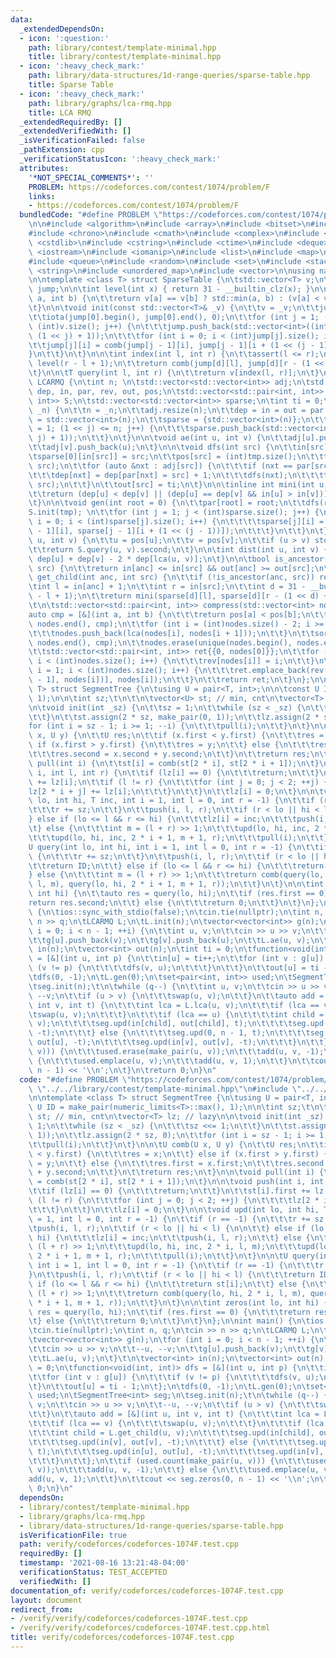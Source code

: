 ```yaml
---
data:
  _extendedDependsOn:
  - icon: ':question:'
    path: library/contest/template-minimal.hpp
    title: library/contest/template-minimal.hpp
  - icon: ':heavy_check_mark:'
    path: library/data-structures/1d-range-queries/sparse-table.hpp
    title: Sparse Table
  - icon: ':heavy_check_mark:'
    path: library/graphs/lca-rmq.hpp
    title: LCA RMQ
  _extendedRequiredBy: []
  _extendedVerifiedWith: []
  _isVerificationFailed: false
  _pathExtension: cpp
  _verificationStatusIcon: ':heavy_check_mark:'
  attributes:
    '*NOT_SPECIAL_COMMENTS*': ''
    PROBLEM: https://codeforces.com/contest/1074/problem/F
    links:
    - https://codeforces.com/contest/1074/problem/F
  bundledCode: "#define PROBLEM \"https://codeforces.com/contest/1074/problem/F\"\n\
    \n\n#include <algorithm>\n#include <array>\n#include <bitset>\n#include <cassert>\n\
    #include <chrono>\n#include <cmath>\n#include <complex>\n#include <cstdio>\n#include\
    \ <cstdlib>\n#include <cstring>\n#include <ctime>\n#include <deque>\n#include\
    \ <iostream>\n#include <iomanip>\n#include <list>\n#include <map>\n#include <numeric>\n\
    #include <queue>\n#include <random>\n#include <set>\n#include <stack>\n#include\
    \ <string>\n#include <unordered_map>\n#include <vector>\n\nusing namespace std;\n\
    \n\ntemplate <class T> struct SparseTable {\n\tstd::vector<T> v;\n\tstd::vector<std::vector<int>>\
    \ jump;\n\n\tint level(int x) { return 31 - __builtin_clz(x); }\n\n\tint comb(int\
    \ a, int b) {\n\t\treturn v[a] == v[b] ? std::min(a, b) : (v[a] < v[b] ? a : b);\n\
    \t}\n\n\tvoid init(const std::vector<T>& _v) {\n\t\tv = _v;\n\t\tjump = {std::vector<int>((int)v.size())};\n\
    \t\tiota(jump[0].begin(), jump[0].end(), 0);\n\t\tfor (int j = 1; (1 << j) <=\
    \ (int)v.size(); j++) {\n\t\t\tjump.push_back(std::vector<int>((int)v.size() -\
    \ (1 << j) + 1));\n\t\t\tfor (int i = 0; i < (int)jump[j].size(); i++) {\n\t\t\
    \t\tjump[j][i] = comb(jump[j - 1][i], jump[j - 1][i + (1 << (j - 1))]);\n\t\t\t\
    }\n\t\t}\n\t}\n\n\tint index(int l, int r) {\n\t\tassert(l <= r);\n\t\tint d =\
    \ level(r - l + 1);\n\t\treturn comb(jump[d][l], jump[d][r - (1 << d) + 1]);\n\
    \t}\n\n\tT query(int l, int r) {\n\t\treturn v[index(l, r)];\n\t}\n};\n\nstruct\
    \ LCARMQ {\n\tint n; \n\tstd::vector<std::vector<int>> adj;\n\tstd::vector<int>\
    \ dep, in, par, rev, out, pos;\n\tstd::vector<std::pair<int, int>> tmp;\n\tSparseTable<std::pair<int,\
    \ int>> S;\n\tstd::vector<std::vector<int>> sparse;\n\tint ti = 0;\n\n\tvoid init(int\
    \ _n) {\n\t\tn = _n;\n\t\tadj.resize(n);\n\t\tdep = in = out = par = rev = pos\
    \ = std::vector<int>(n);\n\t\tsparse = {std::vector<int>(n)};\n\t\tfor (int j\
    \ = 1; (1 << j) <= n; j++) {\n\t\t\tsparse.push_back(std::vector<int>(n - (1 <<\
    \ j) + 1));\n\t\t}\n\t}\n\n\tvoid ae(int u, int v) {\n\t\tadj[u].push_back(v);\n\
    \t\tadj[v].push_back(u);\n\t}\n\n\tvoid dfs(int src) {\n\t\tin[src] = ti++;\n\t\
    \tsparse[0][in[src]] = src;\n\t\tpos[src] = (int)tmp.size();\n\t\ttmp.emplace_back(dep[src],\
    \ src);\n\t\tfor (auto &nxt : adj[src]) {\n\t\t\tif (nxt == par[src]) continue;\n\
    \t\t\tdep[nxt] = dep[par[nxt] = src] + 1;\n\t\t\tdfs(nxt);\n\t\t\ttmp.emplace_back(dep[src],\
    \ src);\n\t\t}\n\t\tout[src] = ti;\n\t}\n\n\tinline int mini(int u, int v) {\n\
    \t\treturn (dep[u] < dep[v] || (dep[u] == dep[v] && in[u] > in[v])) ? u : v;\n\
    \t}\n\n\tvoid gen(int root = 0) {\n\t\tpar[root] = root;\n\t\tdfs(root);\n\t\t\
    S.init(tmp); \n\t\tfor (int j = 1; j < (int)sparse.size(); j++) {\n\t\t\tfor (int\
    \ i = 0; i < (int)sparse[j].size(); i++) {\n\t\t\t\tsparse[j][i] = mini(sparse[j\
    \ - 1][i], sparse[j - 1][i + (1 << (j - 1))]);\n\t\t\t}\n\t\t}\n\t}\n\n\tint lca(int\
    \ u, int v) {\n\t\tu = pos[u];\n\t\tv = pos[v];\n\t\tif (u > v) std::swap(u, v);\n\
    \t\treturn S.query(u, v).second;\n\t}\n\n\tint dist(int u, int v) {\n\t\treturn\
    \ dep[u] + dep[v] - 2 * dep[lca(u, v)];\n\t}\n\n\tbool is_ancestor(int anc, int\
    \ src) {\n\t\treturn in[anc] <= in[src] && out[anc] >= out[src];\n\t}\n\n\tint\
    \ get_child(int anc, int src) {\n\t\tif (!is_ancestor(anc, src)) return -1;\n\t\
    \tint l = in[anc] + 1;\n\t\tint r = in[src];\n\t\tint d = 31 - __builtin_clz(r\
    \ - l + 1);\n\t\treturn mini(sparse[d][l], sparse[d][r - (1 << d) + 1]);\n\t}\n\
    \t\n\tstd::vector<std::pair<int, int>> compress(std::vector<int> nodes) {\n\t\t\
    auto cmp = [&](int a, int b) {\n\t\t\treturn pos[a] < pos[b];\n\t\t};\n\t\tsort(nodes.begin(),\
    \ nodes.end(), cmp);\n\t\tfor (int i = (int)nodes.size() - 2; i >= 0; i--) {\n\
    \t\t\tnodes.push_back(lca(nodes[i], nodes[i + 1]));\n\t\t}\n\t\tsort(nodes.begin(),\
    \ nodes.end(), cmp);\n\t\tnodes.erase(unique(nodes.begin(), nodes.end()), nodes.end());\n\
    \t\tstd::vector<std::pair<int, int>> ret{{0, nodes[0]}};\n\t\tfor (int i = 0;\
    \ i < (int)nodes.size(); i++) {\n\t\t\trev[nodes[i]] = i;\n\t\t}\n\t\tfor (int\
    \ i = 1; i < (int)nodes.size(); i++) {\n\t\t\tret.emplace_back(rev[lca(nodes[i\
    \ - 1], nodes[i])], nodes[i]);\n\t\t}\n\t\treturn ret;\n\t}\n};\n\ntemplate <class\
    \ T> struct SegmentTree {\n\tusing U = pair<T, int>;\n\n\tconst U ID = make_pair(numeric_limits<T>::max(),\
    \ 1);\n\n\tint sz;\t\n\t\n\tvector<U> st; // min, cnt\n\tvector<T> lz; // lazy\n\
    \n\tvoid init(int _sz) {\n\t\tsz = 1;\n\t\twhile (sz < _sz) {\n\t\t\tsz <<= 1;\n\
    \t\t}\n\t\tst.assign(2 * sz, make_pair(0, 1));\n\t\tlz.assign(2 * sz, 0);\n\t\t\
    for (int i = sz - 1; i >= 1; --i) {\n\t\t\tpull(i);\n\t\t}\n\t}\n\n\tU comb(U\
    \ x, U y) {\n\t\tU res;\n\t\tif (x.first < y.first) {\n\t\t\tres = x;\n\t\t} else\
    \ if (x.first > y.first) {\n\t\t\tres = y;\n\t\t} else {\n\t\t\tres.first = x.first;\n\
    \t\t\tres.second = x.second + y.second;\n\t\t}\n\t\treturn res;\n\t}\n\n\tvoid\
    \ pull(int i) {\n\t\tst[i] = comb(st[2 * i], st[2 * i + 1]);\n\t}\n\n\tvoid push(int\
    \ i, int l, int r) {\n\t\tif (lz[i] == 0) {\n\t\t\treturn;\n\t\t}\n\t\tst[i].first\
    \ += lz[i];\n\t\tif (l != r) {\n\t\t\tfor (int j = 0; j < 2; ++j) {\n\t\t\t\t\
    lz[2 * i + j] += lz[i];\n\t\t\t}\n\t\t}\n\t\tlz[i] = 0;\n\t}\n\n\tvoid upd(int\
    \ lo, int hi, T inc, int i = 1, int l = 0, int r = -1) {\n\t\tif (r == -1) {\n\
    \t\t\tr += sz;\n\t\t}\n\t\tpush(i, l, r);\n\t\tif (r < lo || hi < l) {\n\n\t\t\
    } else if (lo <= l && r <= hi) {\n\t\t\tlz[i] = inc;\n\t\t\tpush(i, l, r);\n\t\
    \t} else {\n\t\t\tint m = (l + r) >> 1;\n\t\t\tupd(lo, hi, inc, 2 * i, l, m);\n\
    \t\t\tupd(lo, hi, inc, 2 * i + 1, m + 1, r);\n\t\t\tpull(i);\n\t\t}\n\t}\n\n\t\
    U query(int lo, int hi, int i = 1, int l = 0, int r = -1) {\n\t\tif (r == -1)\
    \ {\n\t\t\tr += sz;\n\t\t}\n\t\tpush(i, l, r);\n\t\tif (r < lo || hi < l) {\n\t\
    \t\treturn ID;\n\t\t} else if (lo <= l && r <= hi) {\n\t\t\treturn st[i];\n\t\t\
    } else {\n\t\t\tint m = (l + r) >> 1;\n\t\t\treturn comb(query(lo, hi, 2 * i,\
    \ l, m), query(lo, hi, 2 * i + 1, m + 1, r));\n\t\t}\n\t}\n\n\tint zeros(int lo,\
    \ int hi) {\n\t\tauto res = query(lo, hi);\n\t\tif (res.first == 0) {\n\t\t\t\
    return res.second;\n\t\t} else {\n\t\t\treturn 0;\n\t\t}\n\t}\n};\n\nint main()\
    \ {\n\tios::sync_with_stdio(false);\n\tcin.tie(nullptr);\n\tint n, q;\n\tcin >>\
    \ n >> q;\n\tLCARMQ L;\n\tL.init(n);\n\tvector<vector<int>> g(n);\n\tfor (int\
    \ i = 0; i < n - 1; ++i) {\n\t\tint u, v;\n\t\tcin >> u >> v;\n\t\t--u, --v;\n\
    \t\tg[u].push_back(v);\n\t\tg[v].push_back(u);\n\t\tL.ae(u, v);\n\t}\t\n\tvector<int>\
    \ in(n);\n\tvector<int> out(n);\n\tint ti = 0;\n\tfunction<void(int, int)> dfs\
    \ = [&](int u, int p) {\n\t\tin[u] = ti++;\n\t\tfor (int v : g[u]) {\n\t\t\tif\
    \ (v != p) {\n\t\t\t\tdfs(v, u);\n\t\t\t}\n\t\t}\n\t\tout[u] = ti - 1;\n\t};\n\
    \tdfs(0, -1);\n\tL.gen(0);\n\tset<pair<int, int>> used;\n\tSegmentTree<int> seg;\n\
    \tseg.init(n);\t\n\twhile (q--) {\n\t\tint u, v;\n\t\tcin >> u >> v;\n\t\t--u,\
    \ --v;\n\t\tif (u > v) {\n\t\t\tswap(u, v);\n\t\t}\n\t\tauto add = [&](int u,\
    \ int v, int t) {\n\t\t\tint lca = L.lca(u, v);\n\t\t\tif (lca == v) {\n\t\t\t\
    \tswap(u, v);\n\t\t\t}\n\t\t\tif (lca == u) {\n\t\t\t\tint child = L.get_child(u,\
    \ v);\n\t\t\t\tseg.upd(in[child], out[child], t);\n\t\t\t\tseg.upd(in[v], out[v],\
    \ -t);\n\t\t\t} else {\n\t\t\t\tseg.upd(0, n - 1, t);\n\t\t\t\tseg.upd(in[u],\
    \ out[u], -t);\n\t\t\t\tseg.upd(in[v], out[v], -t);\n\t\t\t}\n\t\t};\n\t\tif (used.count(make_pair(u,\
    \ v))) {\n\t\t\tused.erase(make_pair(u, v));\n\t\t\tadd(u, v, -1);\n\t\t} else\
    \ {\n\t\t\tused.emplace(u, v);\n\t\t\tadd(u, v, 1);\n\t\t}\n\t\tcout << seg.zeros(0,\
    \ n - 1) << '\\n';\n\t}\n\treturn 0;\n}\n"
  code: "#define PROBLEM \"https://codeforces.com/contest/1074/problem/F\"\n\n#include\
    \ \"../../library/contest/template-minimal.hpp\"\n#include \"../../library/graphs/lca-rmq.hpp\"\
    \n\ntemplate <class T> struct SegmentTree {\n\tusing U = pair<T, int>;\n\n\tconst\
    \ U ID = make_pair(numeric_limits<T>::max(), 1);\n\n\tint sz;\t\n\t\n\tvector<U>\
    \ st; // min, cnt\n\tvector<T> lz; // lazy\n\n\tvoid init(int _sz) {\n\t\tsz =\
    \ 1;\n\t\twhile (sz < _sz) {\n\t\t\tsz <<= 1;\n\t\t}\n\t\tst.assign(2 * sz, make_pair(0,\
    \ 1));\n\t\tlz.assign(2 * sz, 0);\n\t\tfor (int i = sz - 1; i >= 1; --i) {\n\t\
    \t\tpull(i);\n\t\t}\n\t}\n\n\tU comb(U x, U y) {\n\t\tU res;\n\t\tif (x.first\
    \ < y.first) {\n\t\t\tres = x;\n\t\t} else if (x.first > y.first) {\n\t\t\tres\
    \ = y;\n\t\t} else {\n\t\t\tres.first = x.first;\n\t\t\tres.second = x.second\
    \ + y.second;\n\t\t}\n\t\treturn res;\n\t}\n\n\tvoid pull(int i) {\n\t\tst[i]\
    \ = comb(st[2 * i], st[2 * i + 1]);\n\t}\n\n\tvoid push(int i, int l, int r) {\n\
    \t\tif (lz[i] == 0) {\n\t\t\treturn;\n\t\t}\n\t\tst[i].first += lz[i];\n\t\tif\
    \ (l != r) {\n\t\t\tfor (int j = 0; j < 2; ++j) {\n\t\t\t\tlz[2 * i + j] += lz[i];\n\
    \t\t\t}\n\t\t}\n\t\tlz[i] = 0;\n\t}\n\n\tvoid upd(int lo, int hi, T inc, int i\
    \ = 1, int l = 0, int r = -1) {\n\t\tif (r == -1) {\n\t\t\tr += sz;\n\t\t}\n\t\
    \tpush(i, l, r);\n\t\tif (r < lo || hi < l) {\n\n\t\t} else if (lo <= l && r <=\
    \ hi) {\n\t\t\tlz[i] = inc;\n\t\t\tpush(i, l, r);\n\t\t} else {\n\t\t\tint m =\
    \ (l + r) >> 1;\n\t\t\tupd(lo, hi, inc, 2 * i, l, m);\n\t\t\tupd(lo, hi, inc,\
    \ 2 * i + 1, m + 1, r);\n\t\t\tpull(i);\n\t\t}\n\t}\n\n\tU query(int lo, int hi,\
    \ int i = 1, int l = 0, int r = -1) {\n\t\tif (r == -1) {\n\t\t\tr += sz;\n\t\t\
    }\n\t\tpush(i, l, r);\n\t\tif (r < lo || hi < l) {\n\t\t\treturn ID;\n\t\t} else\
    \ if (lo <= l && r <= hi) {\n\t\t\treturn st[i];\n\t\t} else {\n\t\t\tint m =\
    \ (l + r) >> 1;\n\t\t\treturn comb(query(lo, hi, 2 * i, l, m), query(lo, hi, 2\
    \ * i + 1, m + 1, r));\n\t\t}\n\t}\n\n\tint zeros(int lo, int hi) {\n\t\tauto\
    \ res = query(lo, hi);\n\t\tif (res.first == 0) {\n\t\t\treturn res.second;\n\t\
    \t} else {\n\t\t\treturn 0;\n\t\t}\n\t}\n};\n\nint main() {\n\tios::sync_with_stdio(false);\n\
    \tcin.tie(nullptr);\n\tint n, q;\n\tcin >> n >> q;\n\tLCARMQ L;\n\tL.init(n);\n\
    \tvector<vector<int>> g(n);\n\tfor (int i = 0; i < n - 1; ++i) {\n\t\tint u, v;\n\
    \t\tcin >> u >> v;\n\t\t--u, --v;\n\t\tg[u].push_back(v);\n\t\tg[v].push_back(u);\n\
    \t\tL.ae(u, v);\n\t}\t\n\tvector<int> in(n);\n\tvector<int> out(n);\n\tint ti\
    \ = 0;\n\tfunction<void(int, int)> dfs = [&](int u, int p) {\n\t\tin[u] = ti++;\n\
    \t\tfor (int v : g[u]) {\n\t\t\tif (v != p) {\n\t\t\t\tdfs(v, u);\n\t\t\t}\n\t\
    \t}\n\t\tout[u] = ti - 1;\n\t};\n\tdfs(0, -1);\n\tL.gen(0);\n\tset<pair<int, int>>\
    \ used;\n\tSegmentTree<int> seg;\n\tseg.init(n);\t\n\twhile (q--) {\n\t\tint u,\
    \ v;\n\t\tcin >> u >> v;\n\t\t--u, --v;\n\t\tif (u > v) {\n\t\t\tswap(u, v);\n\
    \t\t}\n\t\tauto add = [&](int u, int v, int t) {\n\t\t\tint lca = L.lca(u, v);\n\
    \t\t\tif (lca == v) {\n\t\t\t\tswap(u, v);\n\t\t\t}\n\t\t\tif (lca == u) {\n\t\
    \t\t\tint child = L.get_child(u, v);\n\t\t\t\tseg.upd(in[child], out[child], t);\n\
    \t\t\t\tseg.upd(in[v], out[v], -t);\n\t\t\t} else {\n\t\t\t\tseg.upd(0, n - 1,\
    \ t);\n\t\t\t\tseg.upd(in[u], out[u], -t);\n\t\t\t\tseg.upd(in[v], out[v], -t);\n\
    \t\t\t}\n\t\t};\n\t\tif (used.count(make_pair(u, v))) {\n\t\t\tused.erase(make_pair(u,\
    \ v));\n\t\t\tadd(u, v, -1);\n\t\t} else {\n\t\t\tused.emplace(u, v);\n\t\t\t\
    add(u, v, 1);\n\t\t}\n\t\tcout << seg.zeros(0, n - 1) << '\\n';\n\t}\n\treturn\
    \ 0;\n}\n"
  dependsOn:
  - library/contest/template-minimal.hpp
  - library/graphs/lca-rmq.hpp
  - library/data-structures/1d-range-queries/sparse-table.hpp
  isVerificationFile: true
  path: verify/codeforces/codeforces-1074F.test.cpp
  requiredBy: []
  timestamp: '2021-08-16 13:21:48-04:00'
  verificationStatus: TEST_ACCEPTED
  verifiedWith: []
documentation_of: verify/codeforces/codeforces-1074F.test.cpp
layout: document
redirect_from:
- /verify/verify/codeforces/codeforces-1074F.test.cpp
- /verify/verify/codeforces/codeforces-1074F.test.cpp.html
title: verify/codeforces/codeforces-1074F.test.cpp
---
```

